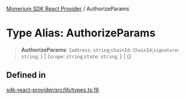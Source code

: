 [Monerium SDK React Provider](../README.md) / AuthorizeParams

# Type Alias: AuthorizeParams

> **AuthorizeParams**: \{`address`: `string`;`chainId`: `ChainId`;`signature`: `string`; \} \| \{`scope`: `string`;`state`: `string`; \} \| \{\}

## Defined in

[sdk-react-provider/src/lib/types.ts:16](https://github.com/monerium/js-monorepo/blob/main/packages/sdk-react-provider/src/lib/types.ts#L16)
